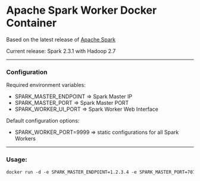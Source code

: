 # Apache Spark Worker Docker Container

Based on the latest release of [Apache Spark](http://spark.apache.org/)

Current release: Spark 2.3.1 with Hadoop 2.7

------

### Configuration

Required environment variables:

- SPARK_MASTER_ENDPOINT => Spark Master IP
- SPARK_MASTER_PORT => Spark Master PORT
- SPARK_WORKER_UI_PORT => Spark Worker Web Interface

Default configuration options:

- SPARK_WORKER_PORT=9999 => static configurations for all Spark Workers

------

### Usage:

```dockerfile
docker run -d -e SPARK_MASTER_ENDPOINT=1.2.3.4 -e SPARK_MASTER_PORT=7077 -SPARK_WORKER_UI_PORT=8081 -p 9999:9999 -p 8081:8081   cloudiator/spark-worker-docker:latest
```

